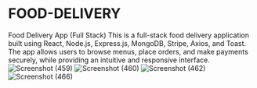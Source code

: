 # FOOD-DELIVERY
Food Delivery App (Full Stack)  This is a full-stack food delivery application built using React, Node.js, Express.js, MongoDB, Stripe, Axios, and Toast. The app allows users to browse menus, place orders, and make payments securely, while providing an intuitive and responsive interface.
![Screenshot (459)](https://github.com/user-attachments/assets/1a2b2a8c-2099-4d50-9b9f-401f36051594)
![Screenshot (460)](https://github.com/user-attachments/assets/93cdad6e-81d8-4358-a1ba-801e79934b83)
![Screenshot (462)](https://github.com/user-attachments/assets/d4158006-644e-427b-998e-4bf4281860a3)
![Screenshot (466)](https://github.com/user-attachments/assets/35f3277b-e07d-425b-9a6a-b2fe132c8b7b)
